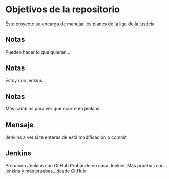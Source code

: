 # Objetivos de la repositorio

Este proyecto se encarga de manejar los planes de la liga de la justicia


## Notas
Pueden hacer lo que quieran...

## Notas
Estoy con jenkins

## Notas
Más cambios para ver que ocurre en jenkins

## Mensaje
Jenkins a ver si te enteras de está modificación o commit

## Jenkins
Probando Jenkins con GitHub
Probando en casa Jenkins
Más pruebas con jenkins
y más pruebas...desde GitHub

